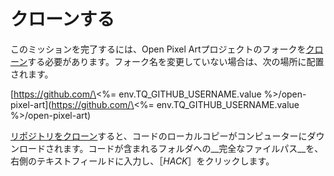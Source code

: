 # クローンする

このミッションを完了するには、Open Pixel Artプロジェクトのフォークを[クローン](https://git-scm.com/docs/git-clone)する必要があります。フォーク名を変更していない場合は、次の場所に配置されます。

\[https://github.com/\<%= env.TQ_GITHUB_USERNAME.value %>/open-pixel-art](https://github.com/\<%= env.TQ_GITHUB_USERNAME.value %>/open-pixel-art)

[リポジトリをクローン](https://git-scm.com/docs/git-clone)すると、コードのローカルコピーがコンピューターにダウンロードされます。コードが含まれるフォルダへの__完全なファイルパス__を、右側のテキストフィールドに入力し、［*HACK*］をクリックします。